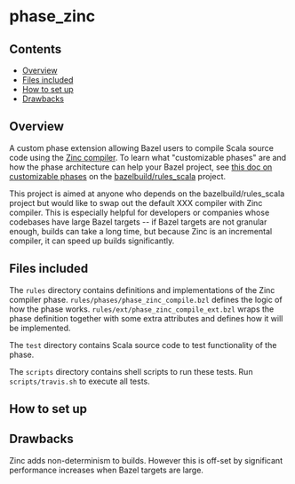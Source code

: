 # phase_zinc

## Contents
*  [Overview](#overview)
*  [Files included](#files-included)
*  [How to set up](#how-to-set-up)
*  [Drawbacks](#drawbacks)

## Overview
A custom phase extension allowing Bazel users to compile Scala source code using the [Zinc compiler](https://github.com/sbt/zinc). To learn what "customizable phases" are and how the phase architecture can help your Bazel project, see [this doc on customizable phases](https://github.com/bazelbuild/rules_scala/blob/master/docs/customizable_phase.md) on the [bazelbuild/rules_scala](https://github.com/bazelbuild/rules_scala) project.

This project is aimed at anyone who depends on the bazelbuild/rules_scala project but would like to swap out the default XXX compiler with Zinc compiler. This is especially helpful for developers or companies whose codebases have large Bazel targets -- if Bazel targets are not granular enough, builds can take a long time, but because Zinc is an incremental compiler, it can speed up builds significantly.

## Files included

The `rules` directory contains definitions and implementations of the Zinc compiler phase. `rules/phases/phase_zinc_compile.bzl` defines the logic of how the phase works. `rules/ext/phase_zinc_compile_ext.bzl` wraps the phase definition together with some extra attributes and defines how it will be implemented.

The `test` directory contains Scala source code to test functionality of the phase.

The `scripts` directory contains shell scripts to run these tests. Run `scripts/travis.sh` to execute all tests.

## How to set up

## Drawbacks

Zinc adds non-determinism to builds. However this is off-set by significant performance increases when Bazel targets are large.